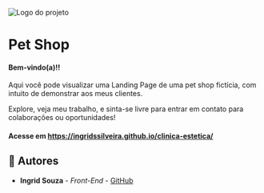 ![Logo do projeto](assets/img/Clínica-de-Estética.png)

# Pet Shop

#### Bem-vindo(a)!! 
Aqui você pode visualizar uma Landing Page de uma pet shop fictícia, com intuito de demonstrar aos meus clientes.

Explore, veja meu trabalho, e sinta-se livre para entrar em contato para colaborações ou oportunidades!

#### Acesse em https://ingridssilveira.github.io/clinica-estetica/


## 👷 Autores

* **Ingrid Souza** - *Front-End* - [GitHub](https://github.com/IngridsSilveira)